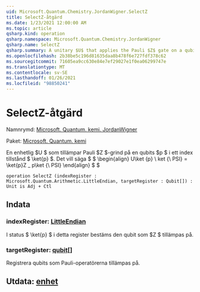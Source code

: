 ```yaml
---
uid: Microsoft.Quantum.Chemistry.JordanWigner.SelectZ
title: SelectZ-åtgärd
ms.date: 1/23/2021 12:00:00 AM
ms.topic: article
qsharp.kind: operation
qsharp.namespace: Microsoft.Quantum.Chemistry.JordanWigner
qsharp.name: SelectZ
qsharp.summary: A unitary $U$ that applies the Pauli $Z$ gate on a qubits $p$ conditioned on an index state $\ket{p}$. That is, $$ \begin{align} U\ket{p}\ket{\psi} = \ket{p}Z\_p\ket{\psi} \end{align} $$
ms.openlocfilehash: 2b38be5c196d81635daa8b478f6e727fdf378c62
ms.sourcegitcommit: 71605ea9cc630e84e7ef29027e1f0ea06299747e
ms.translationtype: MT
ms.contentlocale: sv-SE
ms.lasthandoff: 01/26/2021
ms.locfileid: "98850241"
---
```

# <a name="selectz-operation"></a>SelectZ-åtgärd

Namnrymd: [Microsoft. Quantum. kemi. JordanWigner](xref:Microsoft.Quantum.Chemistry.JordanWigner)

Paket: [Microsoft. Quantum. kemi](https://nuget.org/packages/Microsoft.Quantum.Chemistry)


En enhetlig $U $ som tillämpar Pauli $Z $-grind på en qubits $p $ i ett index tillstånd $ \ket{p} $. Det vill säga $ $ \begin{align} U\ket {p} \ ket {\ PSI} = \ket{p}Z \_ p\ket {\ PSI} \end{align} $ $

```qsharp
operation SelectZ (indexRegister : Microsoft.Quantum.Arithmetic.LittleEndian, targetRegister : Qubit[]) : Unit is Adj + Ctl
```


## <a name="input"></a>Indata

### <a name="indexregister--littleendian"></a>indexRegister: [LittleEndian](xref:Microsoft.Quantum.Arithmetic.LittleEndian)

I status $ \ket{p} $ i detta register bestäms den qubit som $Z $ tillämpas på.


### <a name="targetregister--qubit"></a>targetRegister: [qubit](xref:microsoft.quantum.lang-ref.qubit)[]

Registrera qubits som Pauli-operatörerna tillämpas på.



## <a name="output--unit"></a>Utdata: [enhet](xref:microsoft.quantum.lang-ref.unit)

